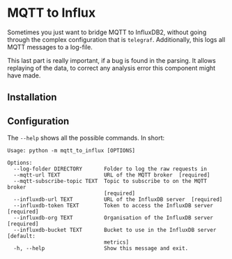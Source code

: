 # MQTT to Influx

Sometimes you just want to bridge MQTT to InfluxDB2, without going through the complex configuration that is `telegraf`.
Additionally, this logs all MQTT messages to a log-file.

This last part is really important, if a bug is found in the parsing.
It allows replaying of the data, to correct any analysis error this component might have made.

## Installation

## Configuration

The `--help` shows all the possible commands. In short:

```
Usage: python -m mqtt_to_influx [OPTIONS]

Options:
  --log-folder DIRECTORY       Folder to log the raw requests in
  --mqtt-url TEXT              URL of the MQTT broker  [required]
  --mqtt-subscribe-topic TEXT  Topic to subscribe to on the MQTT broker
                               [required]
  --influxdb-url TEXT          URL of the InfluxDB server  [required]
  --influxdb-token TEXT        Token to access the InfluxDB server  [required]
  --influxdb-org TEXT          Organisation of the InfluxDB server  [required]
  --influxdb-bucket TEXT       Bucket to use in the InfluxDB server  [default:
                               metrics]
  -h, --help                   Show this message and exit.
```
